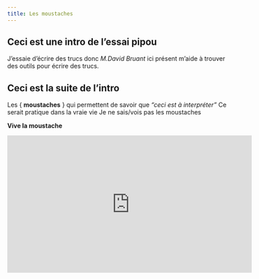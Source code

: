 ```yaml
---
title: Les moustaches
---
```





## Ceci est une intro de l’essai pipou

J’essaie d’écrire des trucs donc *M.David Bruant* ici présent m’aide à trouver des outils pour écrire des trucs. 

## Ceci est la suite de l’intro 


Les { **moustaches** } qui permettent de savoir que *“ceci est à interpréter”*
Ce serait pratique dans la vraie vie
Je ne sais/vois pas les moustaches

**Vive la moustache**
<iframe width="560" height="315" src="https://www.youtube.com/embed/6JMCgVFYAqQ" frameborder="0" allow="autoplay; encrypted-media" allowfullscreen></iframe>
